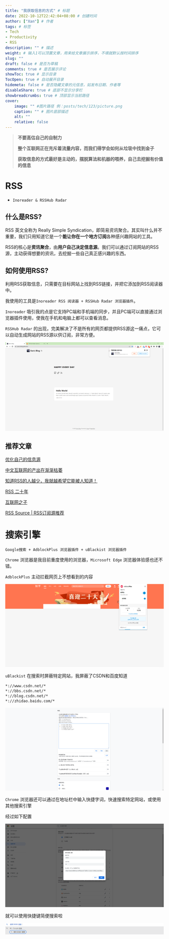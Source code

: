 ```yaml
---
title: "我获取信息的方式" # 标题
date: 2022-10-12T22:42:04+08:00 # 创建时间
author: ["Xan"] # 作者
tags: # 标签
- Tech
- Productivity
- RSS
description: "" # 描述
weight: # 输入1可以顶置文章，用来给文章展示排序，不填就默认按时间排序
slug: ""
draft: false # 是否为草稿
comments: true # 是否展示评论
showToc: true # 显示目录
TocOpen: true # 自动展开目录
hidemeta: false # 是否隐藏文章的元信息，如发布日期、作者等
disableShare: true # 底部不显示分享栏
showbreadcrumbs: true # 顶部显示当前路径
cover:
    image: "" #图片路径 例：posts/tech/123/picture.png
    caption: "" # 图片底部描述
    alt: ""
    relative: false
---
```


> **不要高估自己的自制力**
> 
> **整个互联网正在充斥着流量内容，而我们得学会如何从垃圾中找到金子**
> 
> **获取信息的方式最好是主动的，摆脱算法和机器的喂养，自己去挖掘有价值的信息**

# RSS
- `Inoreader & RSSHub Radar`
## 什么是RSS?
RSS 英文全称为 Really Simple Syndication，即简易资讯聚合。其实叫什么并不重要，我们只用知道它是一个**能让你在一个地方订阅**各种感兴趣网站的工具。

RSS的核心是**资讯聚合**，由**用户自己决定信息源**。我们可以通过订阅网站的RSS源，主动获得想要的资讯，去挖掘一些自己真正感兴趣的东西。

## 如何使用RSS?
利用RSS获取信息，只需要在目标网站上找到RSS链接，并把它添加到RSS阅读器中。

我使用的工具是`Inoreader RSS 阅读器 + RSSHub Radar 浏览器插件`。

`Inoreader` 吸引我的点是它支持PC端和手机端的同步，并且PC端可以直接通过浏览器插件使用，使我在手机和电脑上都可以查看消息。

`RSSHub Radar` 的出现，完美解决了不是所有的网页都提供RSS源这一痛点，它可以自动生成网站的RSS源以供订阅，非常方便。

![RSSHub Radar](https://raw.githubusercontent.com/Xancoding/Blog/main/static/img/getInfo/RSSHub.png)

## 推荐文章
[优化自己的信息源](https://catcoding.me/p/get-better-info/)  

[中文互联网的产出在渐渐枯萎](https://www.zhihu.com/question/49684783/answer/2305132342)  

[知道RSS的人越少，我就越希望它能被人知道！](https://zhuanlan.zhihu.com/p/349349861)   

[RSS 二十年](https://mp.weixin.qq.com/s/VUhz2Tg08UqYSAZB6nU9MQ)  

[互联网之子](https://coolshell.cn/articles/11928.html)  

[RSS Source | RSS订阅源推荐](https://rss-source.com/)  

# 搜索引擎
`Google搜索 + AdblockPlus 浏览器插件 + uBlackist 浏览器插件`

`Chrome` 浏览器是我目前重度使用的浏览器，`Microsoft Edge` 浏览器体验感也还不错。

`AdblockPlus` 主动拦截网页上不想看到的内容

![AdblockPlus](https://raw.githubusercontent.com/Xancoding/Blog/main/static/img/getInfo/AdblockPlus.png)

`uBlackist` 在搜索时屏蔽特定网站，我屏蔽了CSDN和百度知道
```
*://www.csdn.net/*
*://bbs.csdn.net/*
*://blog.csdn.net/*
*://zhidao.baidu.com/*
```

![uBlackist](https://raw.githubusercontent.com/Xancoding/Blog/main/static/img/getInfo/uBlackist.png)

`Chrome` 浏览器还可以通过在地址栏中输入快捷字词，快速搜索特定网站，或使用其他搜索引擎

经过如下配置

![search1 ](https://raw.githubusercontent.com/Xancoding/Blog/main/static/img/getInfo/search1.png)

就可以使用快捷键简便搜索啦

![search2 ](https://raw.githubusercontent.com/Xancoding/Blog/main/static/img/getInfo/search2.png)




